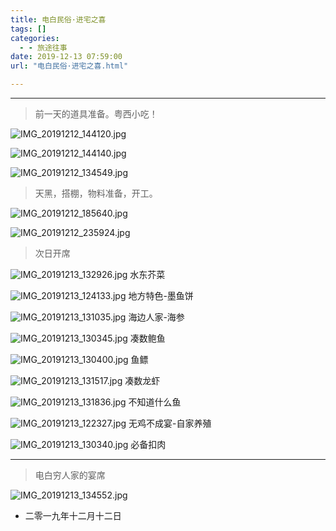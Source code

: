 ```yaml
---
title: 电白民俗·进宅之喜
tags: []
categories:
  - - 旅途往事
date: 2019-12-13 07:59:00
url: "电白民俗·进宅之喜.html"

---
```


* * *

> 前一天的道具准备。粤西小吃！

![IMG_20191212_144120.jpg](http://blog.dahouzi.cn/blog/picture/IMG_20191212_144120.jpg?imageView/2/w/800/roundPic/radius/!25p/)

![IMG_20191212_144140.jpg](http://blog.dahouzi.cn/blog/picture/IMG_20191212_144140.jpg?imageMogr2/rotate/270/imageView/2/w/400)

![IMG_20191212_134549.jpg](http://blog.dahouzi.cn/blog/picture/IMG_20191212_134549.jpg?imageMogr2/rotate/270/imageView2/1/w/200)

> 天黑，搭棚，物料准备，开工。

![IMG_20191212_185640.jpg](http://blog.dahouzi.cn/blog/picture/IMG_20191212_185640.jpg?imageView/2/w/800)

![IMG_20191212_235924.jpg](http://blog.dahouzi.cn/blog/picture/IMG_20191212_235924.jpg?imageView/2/w/800)

> 次日开席

![IMG_20191213_132926.jpg](http://blog.dahouzi.cn/blog/picture/IMG_20191213_132926.jpg?imageMogr2/rotate/270/imageView/2/w/800) 
水东芥菜

![IMG_20191213_124133.jpg](http://blog.dahouzi.cn/blog/picture/IMG_20191213_124133.jpg?imageMogr2/rotate/45/imageView/2/w/800) 
地方特色-墨鱼饼

![IMG_20191213_131035.jpg](http://blog.dahouzi.cn/blog/picture/IMG_20191213_131035.jpg?imageView/2/w/800) 
海边人家-海参

![IMG_20191213_130345.jpg](http://blog.dahouzi.cn/blog/picture/IMG_20191213_130345.jpg?imageMogr2/rotate/270/imageView/2/w/800) 
凑数鲍鱼

![IMG_20191213_130400.jpg](http://blog.dahouzi.cn/blog/picture/IMG_20191213_130400.jpg?imageMogr2/rotate/45/imageView/2/w/800) 
鱼鳔

![IMG_20191213_131517.jpg](http://blog.dahouzi.cn/blog/picture/IMG_20191213_131517.jpg?imageMogr2/rotate/75/imageView/2/w/800) 
凑数龙虾

![IMG_20191213_131836.jpg](http://blog.dahouzi.cn/blog/picture/IMG_20191213_131836.jpg?imageMogr2/rotate/90/imageView/2/w/800) 
不知道什么鱼

![IMG_20191213_122327.jpg](http://blog.dahouzi.cn/blog/picture/IMG_20191213_122327.jpg?imageView/2/w/800) 
无鸡不成宴-自家养殖

![IMG_20191213_130340.jpg](http://blog.dahouzi.cn/blog/picture/IMG_20191213_130340.jpg?imageMogr2/rotate/60/imageView/2/w/800) 
必备扣肉

* * *

> 电白穷人家的宴席

![IMG_20191213_134552.jpg](http://blog.dahouzi.cn/blog/picture/IMG_20191213_134552.jpg?imageView/2/w/800)

*   二零一九年十二月十二日
